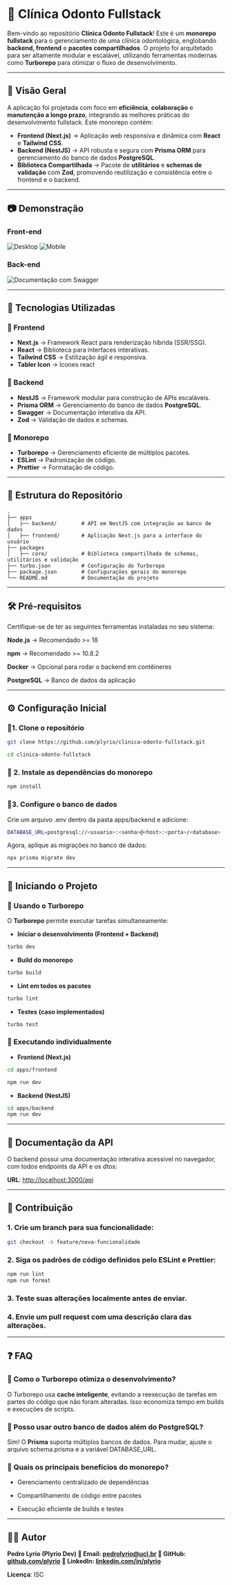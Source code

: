 # 🏥 Clínica Odonto Fullstack

Bem-vindo ao repositório **Clínica Odonto Fullstack**! Este é um **monorepo fullstack** para o gerenciamento de uma clínica odontológica, englobando **backend, frontend** e **pacotes compartilhados**. O projeto foi arquitetado para ser altamente modular e escalável, utilizando ferramentas modernas como **Turborepo** para otimizar o fluxo de desenvolvimento.

---

## 📌 Visão Geral

A aplicação foi projetada com foco em **eficiência**, **colaboração** e **manutenção a longo prazo**, integrando as melhores práticas do desenvolvimento fullstack. Este monorepo contém:

- **Frontend (Next.js)** → Aplicação web responsiva e dinâmica com **React** e **Tailwind CSS**.
- **Backend (NestJS)** → API robusta e segura com **Prisma ORM** para gerenciamento do banco de dados **PostgreSQL**.
- **Biblioteca Compartilhada** → Pacote de **utilitários** e **schemas de validação** com **Zod**, promovendo reutilização e consistência entre o frontend e o backend.

---

## 📷 Demonstração

### Front-end
![Desktop](https://res.cloudinary.com/dn5yfai0g/image/upload/v1742908669/Cl%C3%ADnica_Odonto_3_sckpzi.png)
![Mobile](https://res.cloudinary.com/dn5yfai0g/image/upload/v1742908398/Cl%C3%ADnica_Odonto_2_vl5p3h.png)

### Back-end
![Documentação com Swagger](https://res.cloudinary.com/dn5yfai0g/image/upload/v1742916008/Swagger_UI_lsfcih.png)


---

## 🚀 Tecnologias Utilizadas

### 🔹 Frontend  
- **Next.js** → Framework React para renderização híbrida (SSR/SSG).  
- **React** → Biblioteca para interfaces interativas.  
- **Tailwind CSS** → Estilização ágil e responsiva. 
- **Tabler Icon** → Icones react

### 🔹 Backend  
- **NestJS** → Framework modular para construção de APIs escaláveis.  
- **Prisma ORM** → Gerenciamento do banco de dados **PostgreSQL**.  
- **Swagger** → Documentação interativa da API.  
- **Zod** → Validação de dados e schemas.  

### 🔹 Monorepo  
- **Turborepo** → Gerenciamento eficiente de múltiplos pacotes.  
- **ESLint** → Padronização de código.  
- **Prettier** → Formatação de código.  

---

## 📂 Estrutura do Repositório  

```plaintext
.
├── apps
│   ├── backend/        # API em NestJS com integração ao banco de dados
│   ├── frontend/       # Aplicação Next.js para a interface do usuário
├── packages
│   ├── core/           # Biblioteca compartilhada de schemas, utilitários e validação
├── turbo.json          # Configuração do Turborepo
├── package.json        # Configurações gerais do monorepo
└── README.md           # Documentação do projeto
```

---

## 🛠️ Pré-requisitos

Certifique-se de ter as seguintes ferramentas instaladas no seu sistema:

**Node.js** → Recomendado >= 18

**npm** → Recomendado >= 10.8.2

**Docker** → Opcional para rodar o backend em contêineres

**PostgreSQL** → Banco de dados da aplicação



---

## ⚙️ Configuração Inicial
### 🔹1. Clone o repositório
```bash
git clone https://github.com/plyrio/clinica-odonto-fullstack.git

cd clinica-odonto-fullstack
```

### 🔹 2. Instale as dependências do monorepo
```bash
npm install
```
### 🔹3. Configure o banco de dados

Crie um arquivo .env dentro da pasta apps/backend e adicione:
```bash
DATABASE_URL=postgresql://<usuario>:<senha>@<host>:<porta>/<database>
```
Agora, aplique as migrações no banco de dados:
```bash
npx prisma migrate dev
```

---

## 🚀 Iniciando o Projeto

### 🔹 Usando o Turborepo

O **Turborepo** permite executar tarefas simultaneamente:

- **Iniciar o desenvolvimento (Frontend + Backend)**
```bash
turbo dev
```
- **Build do monorepo**
```bash
turbo build
```
- **Lint em todos os pacotes**
```bash
turbo lint
```
- **Testes (caso implementados)**

```bash
turbo test
```
### 🔹 Executando individualmente

- **Frontend (Next.js)**

```bash
cd apps/frontend

npm run dev
```
- **Backend (NestJS)**

```bash
cd apps/backend
npm run dev
````

---

## 📄 Documentação da API

O backend possui uma documentação interativa acessível no navegador, com todos endpoints da API e os dtos:

**URL**: [http://localhost:3000/api
](http://localhost:3000/api)


---

## 🤝 Contribuição

### 1. Crie um **branch** para sua funcionalidade:
```bash
git checkout -b feature/nova-funcionalidade
```
### 2. Siga os padrões de código definidos pelo **ESLint** e **Prettier**:
```bash
npm run lint
npm run format
```
### 3. Teste suas alterações localmente antes de enviar.


### 4. Envie um **pull request** com uma descrição clara das alterações.




---

## ❓ FAQ

### 🔹 Como o Turborepo otimiza o desenvolvimento?

O Turborepo usa **cache inteligente**, evitando a reexecução de tarefas em partes do código que não foram alteradas. Isso economiza tempo em builds e execuções de scripts.

 ### 🔹 Posso usar outro banco de dados além do PostgreSQL?

Sim! O **Prisma** suporta múltiplos bancos de dados. Para mudar, ajuste o arquivo schema.prisma e a variável DATABASE_URL.

### 🔹 Quais os principais benefícios do monorepo?

- Gerenciamento centralizado de dependências

- Compartilhamento de código entre pacotes

- Execução eficiente de builds e testes



---

## 👨‍💻 Autor

**Pedro Lyrio (Plyrio Dev)
📧 Email: pedrolyrio@ucl.br
🔗 GitHub: [github.com/plyrio](github.com/plyrio)
🔗 LinkedIn: [linkedin.com/in/plyrio](linkedin.com/in/plyrio)**

**Licença**: ISC